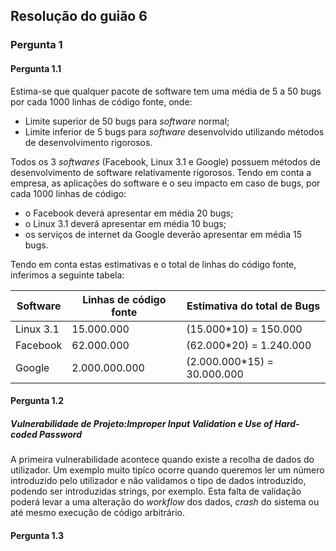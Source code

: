 ## Resolução do guião 6

### Pergunta 1

#### Pergunta 1.1
Estima-se que qualquer pacote de software tem uma média de 5 a 50 bugs por cada 1000 linhas de código fonte, onde:
- Limite superior de 50 bugs para *software* normal;
- Limite inferior de 5 bugs para *software* desenvolvido utilizando métodos de desenvolvimento rigorosos.

Todos os 3 *softwares* (Facebook, Linux 3.1 e Google) possuem métodos de desenvolvimento de software relativamente rigorosos. Tendo em conta a empresa, as aplicações do software e o seu impacto em caso de bugs, por cada 1000 linhas de código: 
- o Facebook deverá apresentar em média 20 bugs;
- o Linux 3.1 deverá apresentar em média 10 bugs;
- os serviços de internet da Google deverão apresentar em média 15 bugs.

Tendo em conta estas estimativas e o total de linhas do código fonte, inferimos a seguinte tabela:

| Software | Linhas de código fonte | Estimativa do total de Bugs |
--- | --- | ---
| Linux 3.1 | 15.000.000 | (15.000\*10) = 150.000 |
| Facebook | 62.000.000 | (62.000\*20) = 1.240.000 |
| Google | 2.000.000.000 | (2.000.000\*15) = 30.000.000 |


#### Pergunta 1.2

##### Vulnerabilidade de Projeto:*Improper Input Validation* e *Use of Hard-coded Password*

A primeira vulnerabilidade acontece quando existe a recolha de dados do utilizador. Um exemplo muito tipíco ocorre quando queremos ler um número introduzido pelo utilizador e não validamos o tipo de dados introduzido, podendo ser introduzidas strings, por exemplo. Esta falta de validação poderá levar a uma alteração do *workflow* dos dados, *crash* do sistema ou até mesmo execução de código arbitrário. 


#### Pergunta 1.3

